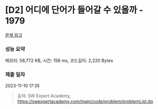 # [D2] 어디에 단어가 들어갈 수 있을까 - 1979 

[문제 링크](https://swexpertacademy.com/main/code/problem/problemDetail.do?contestProbId=AV5PuPq6AaQDFAUq) 

### 성능 요약

메모리: 58,772 KB, 시간: 156 ms, 코드길이: 2,220 Bytes

### 제출 일자

2023-11-10 17:35



> 출처: SW Expert Academy, https://swexpertacademy.com/main/code/problem/problemList.do